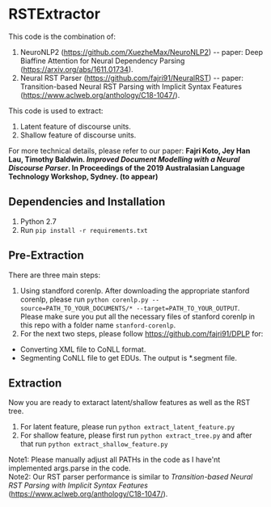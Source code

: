 # RSTExtractor

This code is the combination of:
1. NeuroNLP2 (https://github.com/XuezheMax/NeuroNLP2) -- paper: Deep Biaffine Attention for Neural Dependency Parsing (https://arxiv.org/abs/1611.01734).
2. Neural RST Parser (https://github.com/fajri91/NeuralRST) -- paper: Transition-based Neural RST Parsing with Implicit Syntax Features (https://www.aclweb.org/anthology/C18-1047/).

This code is used to extract:
1. Latent feature of discourse units.
2. Shallow feature of discourse units.

For more technical details, please refer to our paper: **Fajri Koto, Jey Han Lau, Timothy Baldwin. _Improved Document Modelling with a Neural Discourse Parser_.  In Proceedings of the 2019 Australasian Language Technology Workshop, Sydney. (to appear)**

## Dependencies and Installation
1. Python 2.7
2. Run `pip install -r requirements.txt`

## Pre-Extraction
There are three main steps:
1. Using standford corenlp. After downloading the appropriate stanford corenlp, please run `python corenlp.py --source=PATH_TO_YOUR_DOCUMENTS/* --target=PATH_TO_YOUR_OUTPUT`.  Please make sure you put all the necessary files of stanford corenlp in this repo with a folder name `stanford-corenlp`.
2. For the next two steps, please follow https://github.com/fajri91/DPLP for:
  * Converting XML file to CoNLL format.
  * Segmenting CoNLL file to get EDUs. The output is *.segment file.

## Extraction
Now you are ready to extaract latent/shallow features as well as the RST tree.
1. For latent feature, please run `python extract_latent_feature.py`
2. For shallow feature, please first run `python extract_tree.py` and after that run `python extract_shallow_feature.py`

Note1: Please manually adjust all PATHs in the code as I have'nt implemented args.parse in the code. <br />
Note2: Our RST parser performance is similar to _Transition-based Neural RST Parsing with Implicit Syntax Features_ (https://www.aclweb.org/anthology/C18-1047/).

